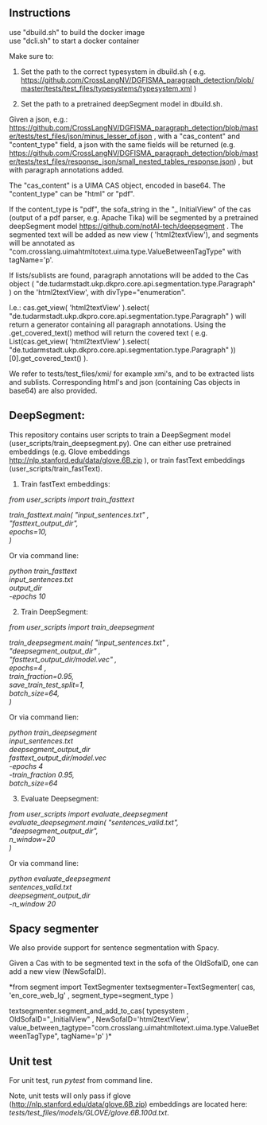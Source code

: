 
Instructions
------------

use "dbuild.sh" to build the docker image <br />
use "dcli.sh" to start a docker container

Make sure to:

1) Set the path to the correct typesystem in dbuild.sh ( e.g. https://github.com/CrossLangNV/DGFISMA_paragraph_detection/blob/master/tests/test_files/typesystems/typesystem.xml )

2) Set the path to a pretrained deepSegment model in dbuild.sh.

Given a json, e.g.: https://github.com/CrossLangNV/DGFISMA_paragraph_detection/blob/master/tests/test_files/json/minus_lesser_of.json , with a "cas_content" and "content_type" field, a json with the same fields will be returned (e.g. https://github.com/CrossLangNV/DGFISMA_paragraph_detection/blob/master/tests/test_files/response_json/small_nested_tables_response.json) , but with paragraph annotations added. 

The "cas_content" is a UIMA CAS object, encoded in base64. The "content_type" can be "html" or "pdf". 

If the content_type is "pdf", the sofa_string in the "_ InitialView" of the cas (output of a pdf parser, e.g. Apache Tika) will be segmented by a pretrained deepSegment model https://github.com/notAI-tech/deepsegment . The segmented text will be added as new view ( 'html2textView'), and segments will be annotated as "com.crosslang.uimahtmltotext.uima.type.ValueBetweenTagType" with tagName='p'.

If lists/sublists are found, paragraph annotations will be added to the Cas object ( "de.tudarmstadt.ukp.dkpro.core.api.segmentation.type.Paragraph" ) on the 'html2textView', with divType="enumeration".

I.e.: cas.get_view( 'html2textView' ).select( "de.tudarmstadt.ukp.dkpro.core.api.segmentation.type.Paragraph" ) will return a generator containing all paragraph annotations. Using the .get_covered_text() method will return the covered text ( e.g. List(cas.get_view( 'html2textView' ).select( "de.tudarmstadt.ukp.dkpro.core.api.segmentation.type.Paragraph" ))[0].get_covered_text() ).

We refer to tests/test_files/xmi/ for example xmi's, and to be extracted lists and sublists. Corresponding html's and json (containing Cas objects in base64) are also provided.


## DeepSegment:

This repository contains user scripts to train a DeepSegment model (user_scripts/train_deepsegment.py). One can either use pretrained embeddings (e.g. Glove embeddings http://nlp.stanford.edu/data/glove.6B.zip ), or train fastText embeddings (user_scripts/train_fastText).

1) Train fastText embeddings:

*from user_scripts import train_fasttext*

*train_fasttext.main( "input_sentences.txt" , \
                    "fasttext_output_dir",\
                    epochs=10,\
)*

Or via command line:

*python train_fasttext \
input_sentences.txt \
output_dir \
-epochs 10*

2) Train DeepSegment:

*from user_scripts import train_deepsegment*

*train_deepsegment.main( "input_sentences.txt" , \
                        "deepsegment_output_dir" , \
                       "fasttext_output_dir/model.vec"  , \
                       epochs=4 ,\
                       train_fraction=0.95, \
                       save_train_test_split=1, \
                       batch_size=64,\
                      )*

Or via command lien:

*python train_deepsegment \
input_sentences.txt \
deepsegment_output_dir \
fasttext_output_dir/model.vec \
-epochs 4 \
-train_fraction 0.95, \
batch_size=64*

3) Evaluate Deepsegment:

*from user_scripts import evaluate_deepsegment
evaluate_deepsegment.main( "sentences_valid.txt", \
                          "deepsegment_output_dir", \
                          n_window=20 \
                         )*
                
Or via command line:

*python evaluate_deepsegment \
sentences_valid.txt \
deepsegment_output_dir \
-n_window 20*

## Spacy segmenter

We also provide support for sentence segmentation with Spacy.

Given a Cas with to be segmented text in the sofa of the OldSofaID, one can add a new view (NewSofaID). 

*from segment import TextSegmenter
textsegmenter=TextSegmenter( cas, 'en_core_web_lg' , segment_type=segment_type )

textsegmenter.segment_and_add_to_cas( typesystem , OldSofaID="_InitialView" , NewSofaID='html2textView', \
                              value_between_tagtype="com.crosslang.uimahtmltotext.uima.type.ValueBetweenTagType", tagName='p' )*


## Unit test

For unit test, run *pytest* from command line. 

Note, unit tests will only pass if glove (http://nlp.stanford.edu/data/glove.6B.zip) embeddings are located here: *tests/test_files/models/GLOVE/glove.6B.100d.txt*. 